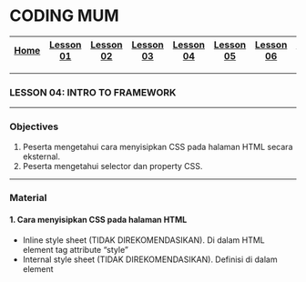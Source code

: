 # CODING MUM

| [Home][0] | [Lesson 01][1] | [Lesson 02][2] | [Lesson 03][3] | [Lesson 04][4] | [Lesson 05][5] | [Lesson 06][6] | [Lesson 07][7] | [Presentation][8] |
|:---------:|:--------------:|:--------------:|:--------------:|:--------------:|:--------------:|:--------------------:|:--------------:|:-----------------:|

---

### LESSON 04: INTRO TO FRAMEWORK

---

### Objectives
1. Peserta mengetahui cara menyisipkan CSS pada halaman HTML secara eksternal.
2. Peserta mengetahui selector dan property CSS.


---

### Material

#### 1. Cara menyisipkan CSS pada halaman HTML
* Inline style sheet (TIDAK DIREKOMENDASIKAN).
  Di dalam HTML element tag attribute “style”
* Internal style sheet (TIDAK DIREKOMENDASIKAN).
  Definisi di dalam element <style> di dalam element <head>
* External style sheet (SANGAT DIREKOMENDASIKAN)
  Ditempatkan di file terpisah dengan .css extension.
  Dapat merubah banyak HTML pages dengan 1 file CSS

#### 2. Format Penulisan CSS

* Selector 
  Menunjuk ke HTML element mana yang mau didekor), misal: h1, p, ul, dsb.

* Declaration Block
  Diawali dengan tanda “{“ dan diakhiri dengan tanda “}”
  Deklarasi terdiri dari nama property dan nilainya, dipisahkan dengan tanda titik-dua “:”, misal: color:blue
  Setiap deklarasi diakhiri dengan tanda semi-colon “;”

#### 3. CSS Selectors itu bisa berdasarkan:

* HTML element name
  p, h1, table, dsb
* id
  Diawali dengan tanda hash “#“
* class
  Diawali dengan tanda titik “.“
* lainnya
  Kombinasi antara HTML element name dengan id
  Kombinasi antara HTML element name dengan HTML element name yang lainnya

#### 4. Inline style sheet
  ```html
  <html>
    <head>
      <title>Lesson 04 - CSS</title>
    </head>
    <body style="background-color: lightblue;">
      <h1 style="color: white; text-align: center;">
        Non CSS Example
      </h1>
      <h2 style="color: red;text-align: right;">
        Second Title 01
      </h2>
      <h2 style="color: red;text-align: right;">
        Second Title 02
      </h2>
      <p style="font-family: verdana;font-size: 20px;">
        This is a paragraph satu.
      </p>
      <p style="font-family: verdana;font-size: 20px;">
        This is a paragraph dua.
      </p>
      <p style="font-family: verdana;font-size: 20px;">
        This is a paragraph tiga.
      </p>
    </body>
  </html>
  ```
#### 5. Internal style sheet

  ```html
  <html>
    <head>
      <title>Lesson 04 - CSS</title>
      <style type="text/css">
        body{
          background-color: lightblue;
        }
        h1{
          color: white;
          text-align: center;
        }
        h2{
          color: red;
          text-align: right;
        }
        p{
          font-family: verdana;
          font-size: 20px;
        }
      </style>
    </head>
    <body>
      <h1>
        Non CSS Example
      </h1>
      <h2>
        Second Title 01
      </h2>
      <h2>
        Second Title 02
      </h2>
      <p>
        This is a paragraph satu.
      </p>
      <p>
        This is a paragraph dua.
      </p>
      <p>
        This is a paragraph tiga.
      </p>
    </body>
  </html>
  ```
#### 6. External style sheet

  ```html
  <html>
    <head>
      <title>Lesson 04 - CSS</title>
      <link rel="stylesheet" type="text/css" href="css/mystyle.css">
    </head>
    <body>
      <h1>
        Non CSS Example
      </h1>
      <h2>
        Second Title 01
      </h2>
      <h2>
        Second Title 02
      </h2>
      <p>
        This is a paragraph satu.
      </p>
      <p>
        This is a paragraph dua.
      </p>
      <p>
        This is a paragraph tiga.
      </p>
    </body>
  </html>
  ```
  Ada dalam css/mystyle.css
  ```css
  body{
    background-color: lightblue;
  }
  h1{
    color: white;
    text-align: center;
  }
  h2{
    color: red;
    text-align: right;
  }
  p{
    font-family: verdana;
    font-size: 20px;
  }
  ```
---

### File
[LESSON 04: PEMBAHASAN LEBIH RINCI CSS](files/Lesson4-PembahasanlebihrinciCSS.pdf)

---

### Exercises
1. Peserta mampu mengimplementasikan CSS Eksternal dalam mempercantik website.

---

### Feedback
1. Apa yang menjadi bottleneck dari **lesson 04** ini?
2. Apa yang sebaiknya ditambah dan ditiadakan dari materi **lesson 04** ini?

---

| [Home][0] | [Lesson 01][1] | [Lesson 02][2] | [Lesson 03][3] | [Lesson 04][4] | [Lesson 05][5] | [Lesson 06][6] | [Lesson 07][7] | [Presentation][8] |
|:---------:|:--------------:|:--------------:|:--------------:|:--------------:|:--------------:|:--------------------:|:--------------:|:-----------------:|

[0]: README.md "Home"
[1]: lesson-01.md "Internet dan Web Development"
[2]: lesson-02.md "Pengenalan HTML dan CSS"
[3]: lesson-03.md "Pembahasan Lebih Rinci Tentang HTML"
[4]: lesson-04.md "Pembahasan Lebih Rinci Tentang CSS"
[5]: lesson-05.md "Framework Bootstrap"
[6]: lesson-06.md "Personal Project"
[7]: lesson-07.md "Domain, Hosting dan GitHub"
[8]: lesson-08.md "Presentation"
